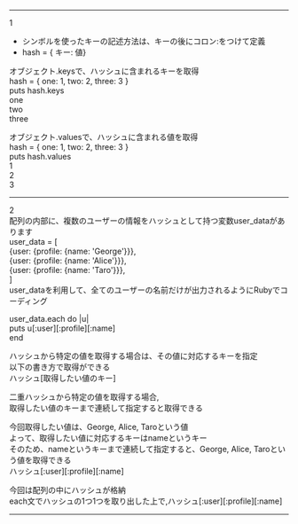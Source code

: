 ***
1  
- シンボルを使ったキーの記述方法は、キーの後にコロン:をつけて定義
- hash = { キー: 値}
  
オブジェクト.keysで、ハッシュに含まれるキーを取得  
 hash = { one: 1, two: 2, three: 3 }  
 puts hash.keys  
 one  
 two  
 three  
 
オブジェクト.valuesで、ハッシュに含まれる値を取得  
hash = { one: 1, two: 2, three: 3 }  
puts hash.values  
1  
2  
3  
***
2  
配列の内部に、複数のユーザーの情報をハッシュとして持つ変数user_dataがあります  
user_data = [  
 {user: {profile: {name: 'George'}}},  
 {user: {profile: {name: 'Alice'}}},  
 {user: {profile: {name: 'Taro'}}},  
]  
user_dataを利用して、全てのユーザーの名前だけが出力されるようにRubyでコーディング  

user_data.each do |u|  
  puts u[:user][:profile][:name]  
end  

ハッシュから特定の値を取得する場合は、その値に対応するキーを指定  
以下の書き方で取得ができる  
ハッシュ[取得したい値のキー]  

二重ハッシュから特定の値を取得する場合,  
取得したい値のキーまで連続して指定すると取得できる 

今回取得したい値は、George, Alice, Taroという値  
よって、取得したい値に対応するキーはnameというキー  
そのため、nameというキーまで連続して指定すると、George, Alice, Taroという値を取得できる  
ハッシュ[:user][:profile][:name]  

今回は配列の中にハッシュが格納  
each文でハッシュの1つ1つを取り出した上で,ハッシュ[:user][:profile][:name]  
***

 
